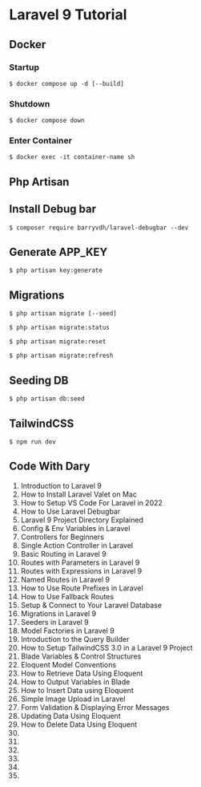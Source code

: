 # Laravel 9 Tutorial

## Docker

### Startup

`$ docker compose up -d [--build]`

### Shutdown

`$ docker compose down`

### Enter Container

`$ docker exec -it container-name sh`

## Php Artisan

## Install Debug bar

`$ composer require barryvdh/laravel-debugbar --dev`

## Generate APP_KEY

`$ php artisan key:generate`


## Migrations

`$ php artisan migrate [--seed]`

`$ php artisan migrate:status`

`$ php artisan migrate:reset`

`$ php artisan migrate:refresh`

## Seeding DB

`$ php artisan db:seed`

## TailwindCSS

`$ npm run dev`


## Code With Dary

1. Introduction to Laravel 9
2. How to Install Laravel Valet on Mac
3. How to Setup VS Code For Laravel in 2022
4. How to Use Laravel Debugbar
5. Laravel 9 Project Directory Explained
6. Config & Env Variables in Laravel
7. Controllers for Beginners
8. Single Action Controller in Laravel
9. Basic Routing in Laravel 9
10. Routes with Parameters in Laravel 9
11. Routes with Expressions in Laravel 9
12. Named Routes in Laravel 9
13. How to Use Route Prefixes in Laravel
14. How to Use Fallback Routes
15. Setup & Connect to Your Laravel Database
16. Migrations in Laravel 9
17. Seeders in Laravel 9
18. Model Factories in Laravel 9
19. Introduction to the Query Builder
20. How to Setup TailwindCSS 3.0 in a Laravel 9 Project
21. Blade Variables & Control Structures
22. Eloquent Model Conventions
23. How to Retrieve Data Using Eloquent
24. How to Output Variables in Blade
25. How to Insert Data using Eloquent
26. Simple Image Upload in Laravel
27. Form Validation & Displaying Error Messages
28. Updating Data Using Eloquent
29. How to Delete Data Using Eloquent
30.
31.
32.
33.
34.
35.